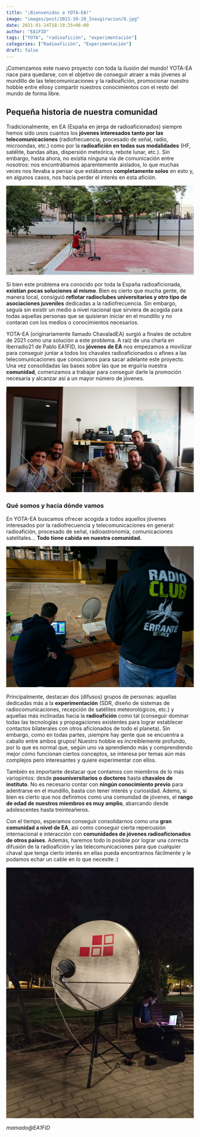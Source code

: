 ```yaml
---
title: "¡Bienvenidos a YOTA-EA!"
image: "images/post/2021-10-20_Inaugiracion/8.jpg"
date: 2021-01-24T18:19:25+06:00
author: "EA1FID"
tags: ["YOTA", "radioafición", "experimentación"]
categories: ["Radioafición", "Experimentación"]
draft: false
---
```


¡Comenzamos este nuevo proyecto con toda la ilusión del mundo! YOTA-EA nace para quedarse, con el objetivo de conseguir atraer a más jóvenes al mundillo de las telecomunicaciones y la radioafición, promocionar nuestro hobbie entre ellosy compartir nuestros conocimientos con el resto del mundo de forma libre.



## Pequeña historia de nuestra comunidad


Tradicionalmente, en EA (España en jerga de radioaficionados) siempre hemos sido unos cuantos los **jóvenes interesados tanto por las telecomunicaciones** (radiofrecuencia, procesado de señal, radio, microondas, etc.) como por la **radioafición en todas sus modalidades** (HF, satélite, bandas altas, dispersión meteórica, rebote lunar, etc.). Sin embargo, hasta ahora, no existía ninguna vía de comunicación entre nosotros: nos encontrábamos aparentemente aislados, lo que muchas veces nos llevaba a pensar que estábamos **completamente solos** en esto y, en algunos casos, nos hacía perder el interés en esta afición. 

![ops](/images/post/2021-10-20_Inaugiracion/3.jpg)

Si bien este problema era conocido por toda la España radioaficionada, **existían pocas soluciones al mismo**. Bien es cierto que mucha gente, de manera local, consiguió **reflotar radioclubes universitarios y otro tipo de asociaciones juveniles** dedicadas a la radiofrecuencia. Sin embargo, seguía sin existir un medio a nivel nacional que sirviera de acogida para todas aquellas personas que se quisieran iniciar en el mundillo y no contaran con los medios o conocimientos necesarios.

YOTA-EA (originariamente llamado ChavaladEA) surgió a finales de octubre de 2021 como una solución a este problema. A raíz de una charla en Iberradio21 de Pablo EA1FID, los **jóvenes de EA** nos empezamos a movilizar para conseguir juntar a todos los chavales radioaficionados o afines a las telecomunicaciones que conocíamos para sacar adelante este proyecto. Una vez consolidadas las bases sobre las que se erguiría nuestra **comunidad**, comenzamos a trabajar para conseguir darle la promoción necesaria y alcanzar así a un mayor número de jóvenes.

![ops](/images/post/2021-10-20_Inaugiracion/5.jpg)

### Qué somos y hacia dónde vamos

En YOTA-EA buscamos ofrecer acogida a todos aquellos jóvenes interesados por la radiofrecuencia y telecomunicaciones en general: radioafición, procesado de señal, radioastronomía, comunicaciones satelitales... **Todo tiene cabida en nuestra comunidad.**

![ops](/images/post/2021-10-20_Inaugiracion/1.jpg)

Principalmente, destacan dos (difusos) grupos de personas: aquellas dedicadas más a la **experimentación** (SDR, diseño de sistemas de radiocomunicaciones, recepción de satélites meteorológicos, etc.) y aquellas más inclinadas hacia la **radioafición** como tal (conseguir dominar todas las tecnologías y propagaciones existentes para lograr establecer contactos bilaterales con otros aficionados de todo el planeta). Sin embargo, como en todas partes, ¡siempre hay gente que se encuentra a caballo entre ambos grupos! Nuestro hobbie es increíblemente profundo, por lo que es normal que, según uno va aprendiendo más y comprendiendo mejor cómo funcionan ciertos conceptos, se interesa por temas aún más complejos pero interesantes y quiere experimentar con ellos. 

También es importante destacar que contamos con miembros de lo más variopintos: desde **posuniversitarios o doctores** hasta **chavales de instituto**. No es necesario contar con **ningún conocimiento previo** para adentrarse en el mundillo, basta con tener interés y curiosidad. Adems, si bien es cierto que nos definimos como una comunidad de jóvenes, el **rango de edad de nuestros miembros es muy amplio**, abarcando desde adolescentes hasta treinteañeros. 

Con el tiempo, esperamos conseguir consolidarnos como una **gran comunidad a nivel de EA**, así como conseguir cierta repercusión internacional e interacción con **comunidades de jóvenes radioaficionados de otros países**. Además, haremos todo lo posible por lograr una correcta difusión de la radioafición y las telecomunicaciones para que cualquier chaval que tenga cierto interés en ellas pueda encontrarnos fácilmente y le podamos echar un cable en lo que necesite :)

![ops](/images/post/2021-10-20_Inaugiracion/7.jpg)

*mamado@EA1FID*
